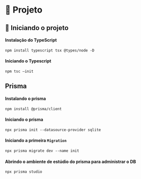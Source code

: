 # 🚧 Projeto
## 🧱 Iniciando o projeto
#### Instalação do TypeScript
`npm install typescript tsx @types/node -D`

#### Iniciando o Typescript
`npm tsc —init`

## Prisma
#### Instalando o prisma
`npm install @prisma/client`
#### Iniciando o prisma
`npx prisma init --datasource-provider sqlite`
#### Iniciando a primeira `Migration`
`npx prisma migrate dev --name init`
#### Abrindo o ambiente de estúdio do prisma para administrar o DB
`npx prisma studio`
